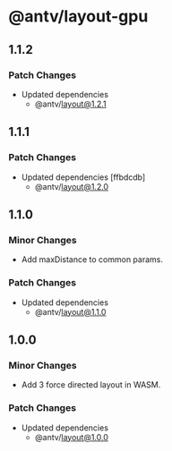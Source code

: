 # @antv/layout-gpu

## 1.1.2

### Patch Changes

- Updated dependencies
  - @antv/layout@1.2.1

## 1.1.1

### Patch Changes

- Updated dependencies [ffbdcdb]
  - @antv/layout@1.2.0

## 1.1.0

### Minor Changes

- Add maxDistance to common params.

### Patch Changes

- Updated dependencies
  - @antv/layout@1.1.0

## 1.0.0

### Minor Changes

- Add 3 force directed layout in WASM.

### Patch Changes

- Updated dependencies
  - @antv/layout@1.0.0
